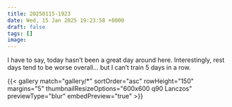 ```yaml
---
title: 20250115-1923
date: Wed, 15 Jan 2025 19:23:58 +0000
draft: false
tags: []
image: 
---
```


I have to say, today hasn’t been a great day around here. Interestingly, rest days tend to be worse overall... but I can’t train 5 days in a row.

{{< gallery match="gallery/*" sortOrder="asc" rowHeight="150" margins="5" thumbnailResizeOptions="600x600 q90 Lanczos" previewType="blur" embedPreview="true" >}}

